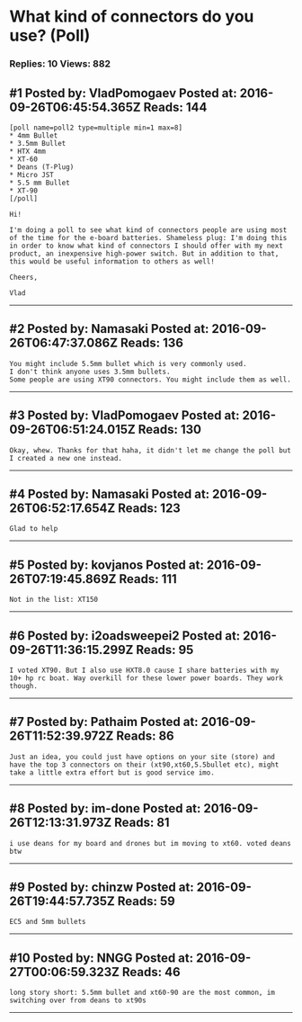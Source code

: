 # What kind of connectors do you use? (Poll)

### Replies: 10 Views: 882

## \#1 Posted by: VladPomogaev Posted at: 2016-09-26T06:45:54.365Z Reads: 144

```
[poll name=poll2 type=multiple min=1 max=8]
* 4mm Bullet
* 3.5mm Bullet
* HTX 4mm
* XT-60
* Deans (T-Plug)
* Micro JST
* 5.5 mm Bullet
* XT-90
[/poll]

Hi!

I'm doing a poll to see what kind of connectors people are using most of the time for the e-board batteries. Shameless plug: I'm doing this in order to know what kind of connectors I should offer with my next product, an inexpensive high-power switch. But in addition to that, this would be useful information to others as well!

Cheers,

Vlad
```

---
## \#2 Posted by: Namasaki Posted at: 2016-09-26T06:47:37.086Z Reads: 136

```
You might include 5.5mm bullet which is very commonly used.
I don't think anyone uses 3.5mm bullets.
Some people are using XT90 connectors. You might include them as well.
```

---
## \#3 Posted by: VladPomogaev Posted at: 2016-09-26T06:51:24.015Z Reads: 130

```
Okay, whew. Thanks for that haha, it didn't let me change the poll but I created a new one instead.
```

---
## \#4 Posted by: Namasaki Posted at: 2016-09-26T06:52:17.654Z Reads: 123

```
Glad to help
```

---
## \#5 Posted by: kovjanos Posted at: 2016-09-26T07:19:45.869Z Reads: 111

```
Not in the list: XT150
```

---
## \#6 Posted by: i2oadsweepei2 Posted at: 2016-09-26T11:36:15.299Z Reads: 95

```
I voted XT90. But I also use HXT8.0 cause I share batteries with my 10+ hp rc boat. Way overkill for these lower power boards. They work though.
```

---
## \#7 Posted by: Pathaim Posted at: 2016-09-26T11:52:39.972Z Reads: 86

```
Just an idea, you could just have options on your site (store) and have the top 3 connectors on their (xt90,xt60,5.5bullet etc), might take a little extra effort but is good service imo.
```

---
## \#8 Posted by: im-done Posted at: 2016-09-26T12:13:31.973Z Reads: 81

```
i use deans for my board and drones but im moving to xt60. voted deans btw
```

---
## \#9 Posted by: chinzw Posted at: 2016-09-26T19:44:57.735Z Reads: 59

```
EC5 and 5mm bullets
```

---
## \#10 Posted by: NNGG Posted at: 2016-09-27T00:06:59.323Z Reads: 46

```
long story short: 5.5mm bullet and xt60-90 are the most common, im switching over from deans to xt90s
```

---
